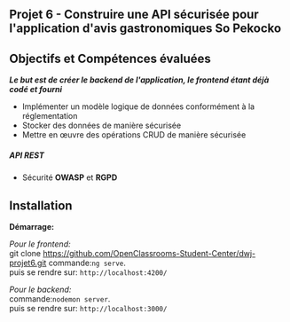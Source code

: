 ## Projet 6 - Construire une API sécurisée pour l'application d'avis gastronomiques So Pekocko

## Objectifs et Compétences évaluées

***Le but est de créer le backend de l'application, le frontend étant déjà codé et fourni***

* Implémenter un modèle logique de données conformément à la réglementation
* Stocker des données de manière sécurisée
* Mettre en œuvre des opérations CRUD de manière sécurisée

##### API REST

* Sécurité **OWASP** et **RGPD**

## Installation 

**Démarrage:**  

*Pour le frontend:*  
git clone https://github.com/OpenClassrooms-Student-Center/dwj-projet6.git 
commande:`ng serve`.   
puis se rendre sur:  `http://localhost:4200/`  

*Pour le backend:*  
commande:`nodemon server`.   
puis se rendre sur:  `http://localhost:3000/`